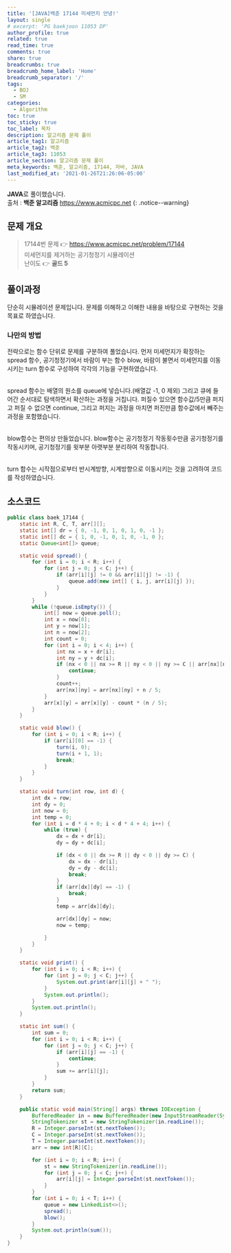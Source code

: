 ```yaml
---
title: '[JAVA]백준 17144 미세먼지 안녕!'
layout: single
# excerpt: 'PG baekjoon 11053 DP'
author_profile: true
related: true
read_time: true
comments: true
share: true
breadcrumbs: true
breadcrumb_home_label: 'Home'
breadcrumb_separator: '/'
tags:
  - BOJ
  - SM
categories:
  - Algorithm
toc: true
toc_sticky: true
toc_label: 목차
description: 알고리즘 문제 풀이
article_tag1: 알고리즘
article_tag2: 백준
article_tag3: 11053
article_section: 알고리즘 문제 풀이
meta_keywords: 백준, 알고리즘, 17144, 자바, JAVA
last_modified_at: '2021-01-26T21:26:06-05:00'
---
```


**JAVA**로 풀이했습니다.  
출처 : **백준 알고리즘** <https://www.acmicpc.net>
{: .notice--warning}

## 문제 개요

> 17144번 문제 👉 <https://www.acmicpc.net/problem/17144><br>
> 미세먼지를 제거하는 공기청정기 시뮬레이션<br>
> 난이도 👉 **골드 5**

## 풀이과정

단순히 시뮬레이션 문제입니다. 문제를 이해하고 이해한 내용을 바탕으로 구현하는 것을 목표로 하였습니다.<br>

### 나만의 방법

전략으로는 함수 단위로 문제를 구분하여 풀었습니다. 먼저 미세먼지가 확장하는 spread 함수, 공기청정기에서 바람이 부는 함수 blow, 바람이 불면서 미세먼지를 이동시키는 turn 함수로 구성하여 각각의 기능을 구현하였습니다.<br><br>

spread 함수는 배열의 원소를 queue에 넣습니다.(배열값 -1, 0 제외) 그리고 큐에 들어간 순서대로 탐색하면서 확산하는 과정을 거칩니다. 퍼질수 있으면 함수값/5만큼 퍼지고 퍼질 수 없으면 continue, 그리고 퍼지는 과정을 마치면 퍼진만큼 함수값에서 빼주는 과정을 포함했습니다.<br><br>

blow함수는 편의상 만들었습니다. blow함수는 공기청정기 작동횟수만큼 공기청정기를 작동시키며, 공기청정기를 윗부분 아랫부분 분리하여 작동합니다.<br><br>

turn 함수는 시작점으로부터 반시계방향, 시계방향으로 이동시키는 것을 고려하여 코드를 작성하였습니다.<br>

## 소스코드

```java
public class baek_17144 {
	static int R, C, T, arr[][];
	static int[] dr = { 0, -1, 0, 1, 0, 1, 0, -1 };
	static int[] dc = { 1, 0, -1, 0, 1, 0, -1, 0 };
	static Queue<int[]> queue;

	static void spread() {
		for (int i = 0; i < R; i++) {
			for (int j = 0; j < C; j++) {
				if (arr[i][j] != 0 && arr[i][j] != -1) {
					queue.add(new int[] { i, j, arr[i][j] });
				}
			}
		}
		while (!queue.isEmpty()) {
			int[] now = queue.poll();
			int x = now[0];
			int y = now[1];
			int n = now[2];
			int count = 0;
			for (int i = 0; i < 4; i++) {
				int nx = x + dr[i];
				int ny = y + dc[i];
				if (nx < 0 || nx >= R || ny < 0 || ny >= C || arr[nx][ny]==-1) {
					continue;
				}
				count++;
				arr[nx][ny] = arr[nx][ny] + n / 5;
			}
			arr[x][y] = arr[x][y] - count * (n / 5);
		}
	}

	static void blow() {
		for (int i = 0; i < R; i++) {
			if (arr[i][0] == -1) {
				turn(i, 0);
				turn(i + 1, 1);
				break;
			}
		}
	}

	static void turn(int row, int d) {
		int dx = row;
		int dy = 0;
		int now = 0;
		int temp = 0;
		for (int i = d * 4 + 0; i < d * 4 + 4; i++) {
			while (true) {
				dx = dx + dr[i];
				dy = dy + dc[i];

				if (dx < 0 || dx >= R || dy < 0 || dy >= C) {
					dx = dx - dr[i];
					dy = dy - dc[i];
					break;
				}
				if (arr[dx][dy] == -1) {
					break;
				}
				temp = arr[dx][dy];

				arr[dx][dy] = now;
				now = temp;

			}
		}
	}

	static void print() {
		for (int i = 0; i < R; i++) {
			for (int j = 0; j < C; j++) {
				System.out.print(arr[i][j] + " ");
			}
			System.out.println();
		}
		System.out.println();
	}

	static int sum() {
		int sum = 0;
		for (int i = 0; i < R; i++) {
			for (int j = 0; j < C; j++) {
				if (arr[i][j] == -1) {
					continue;
				}
				sum += arr[i][j];
			}
		}
		return sum;
	}

	public static void main(String[] args) throws IOException {
		BufferedReader in = new BufferedReader(new InputStreamReader(System.in));
		StringTokenizer st = new StringTokenizer(in.readLine());
		R = Integer.parseInt(st.nextToken());
		C = Integer.parseInt(st.nextToken());
		T = Integer.parseInt(st.nextToken());
		arr = new int[R][C];

		for (int i = 0; i < R; i++) {
			st = new StringTokenizer(in.readLine());
			for (int j = 0; j < C; j++) {
				arr[i][j] = Integer.parseInt(st.nextToken());
			}
		}
		for (int i = 0; i < T; i++) {
			queue = new LinkedList<>();
			spread();
			blow();
		}
		System.out.println(sum());
	}
}
```
